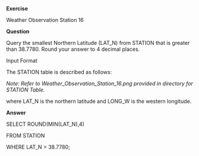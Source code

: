 **Exercise**

Weather Observation Station 16

**Question**

Query the smallest Northern Latitude (LAT_N) from STATION that is greater than 38.7780. Round your answer to 4 decimal places.

Input Format

The STATION table is described as follows:

*Note: Refer to Weather_Observation_Station_16.png provided in directory for STATION Table.*

where LAT_N is the northern latitude and LONG_W is the western longitude.

**Answer**

SELECT ROUND(MIN(LAT_N),4)

FROM STATION

WHERE LAT_N > 38.7780;
